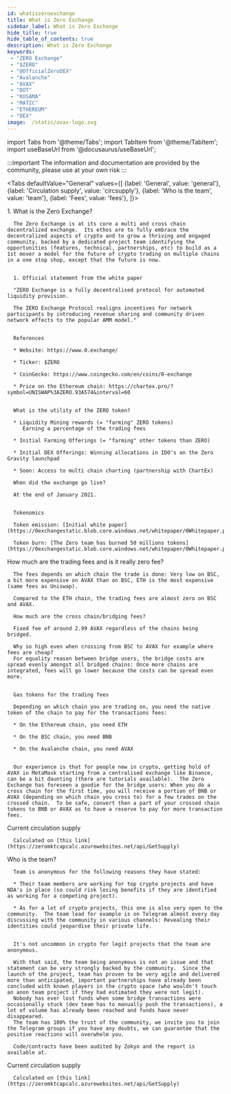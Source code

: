 ```yaml
---
id: whatiszeroexchange
title: What is Zero Exchange
sidebar_label: What is Zero Exchange
hide_title: true
hide_table_of_contents: true
description: What is Zero Exchange
keywords:
 - "ZERO Exchange"
 - "$ZERO"
 - "@OfficialZeroDEX"
 - "Avalanche"
 - "AVAX"
 - "DOT"
 - "KUSAMA"
 - "MATIC"
 - "ETHEREUM"
 - "DEX"
image:  /static/avax-logo.svg
---
```


import Tabs from '@theme/Tabs';
import TabItem from '@theme/TabItem';
import useBaseUrl from '@docusaurus/useBaseUrl';

:::important
The information and documentation are provided by the community, please use at your own risk
:::


<Tabs
  defaultValue="General"
  values={[
    {label: 'General', value: 'general'},
    {label: 'Circulation supply', value: 'circsupply'},
    {label: 'Who is the team', value: 'team'},
    {label: 'Fees', value: 'fees'},
  ]}>  

  <TabItem value="General">
      1. What is the Zero Exchange?

      The Zero Exchange is at its core a multi and cross chain decentralized exchange.  Its ethos are to fully embrace the decentralized aspects of crypto and to grow a thriving and engaged community, backed by a dedicated project team identifying the opportunities (features, technical, partnerships, etc) to build as a 1st mover a model for the future of crypto trading on multiple chains in a one stop shop, except that the future is now.


      1. Official statement from the white paper

      "ZERO Exchange is a fully decentralised protocol for automated liquidity provision.

      The ZERO Exchange Protocol realigns incentives for network participants by introducing revenue sharing and community driven network effects to the popular AMM model."


      References

      * Website: https://www.0.exchange/
	  
      * Ticker: $ZERO
	  
      * CoinGecko: https://www.coingecko.com/en/coins/0-exchange
	  
      * Price on the Ethereum chain: https://chartex.pro/?symbol=UNISWAP%3AZERO.93A574&interval=60
	 

      What is the utility of the ZERO token?

      * Liquidity Mining rewards (= "farming" ZERO tokens)
	     Earning a percentage of the trading fees
		 
      * Initial Farming Offerings (= "farming" other tokens than ZERO)
	  
      * Initial DEX Offerings: Winning allocations in IDO's on the Zero Gravity launchpad
	  
      * Soon: Access to multi chain charting (partnership with ChartEx)
	  
      When did the exchange go live?

      At the end of January 2021.


      Tokenomics

      Token emission: [Initial white paper](https://0exchangestatic.blob.core.windows.net/whitepaper/0Whitepaper.pdf)

      Token burn: [The Zero team has burned 50 millions tokens](https://0exchangestatic.blob.core.windows.net/whitepaper/0Whitepaper.pdf)

  </TabItem>


  <TabItem value="fees">
      How much are the trading fees and is it really zero fee?

      The fees depends on which chain the trade is done: Very low on BSC, a bit more expensive on AVAX than on BSC, ETH is the most expensive (same fees as Uniswap).

      Compared to the ETH chain, the trading fees are almost zero on BSC and AVAX.

      How much are the cross chain/bridging fees?

      Fixed fee of around 2.99 AVAX regardless of the chains being bridged.

      Why so high even when crossing from BSC to AVAX for example where fees are cheap?
      For equality reason between bridge users, the bridge costs are spread evenly amongst all bridged chains: Once more chains are integrated, fees will go lower because the costs can be spread even more.


      Gas tokens for the trading fees

      Depending on which chain you are trading on, you need the native token of the chain to pay for the transactions fees:

      * On the Ethereum chain, you need ETH
	  
      * On the BSC chain, you need BNB
	  
      * On the Avalanche chain, you need AVAX
	  

      Our experience is that for people new in crypto, getting hold of AVAX in MetaMask starting from a centralised exchange like Binance, can be a bit daunting (there are tutorials available).  The Zero Exchange has foreseen a goodie for the bridge users: When you do a cross chain for the first time, you will receive a portion of BNB or AVAX (depending on which chain you cross to) for a few trades on the crossed chain.  To be safe, convert then a part of your crossed chain tokens to BNB or AVAX as to have a reserve to pay for more transaction fees.


  </TabItem>  

  <TabItem value="circsupply">
      Current circulation supply

      Calculated on [this link](https://zeromktcapcalc.azurewebsites.net/api/GetSupply)
  </TabItem>  


  <TabItem value="team">
      Who is the team?
      
	  Team is anonymous for the following reasons they have stated:

      * Their team members are working for top crypto projects and have NDA's in place (so could risk losing benefits if they are identified as working for a competing project).
	  
      * As for a lot of crypto projects, this one is also very open to the community.  The team lead for example is on Telegram almost every day discussing with the community in various channels: Revealing their identities could jeopardise their private life.
	  

      It's not uncommon in crypto for legit projects that the team are anonymous.

      With that said, the team being anonymous is not an issue and that statement can be very strongly backed by the community.  Since the launch of the project, team has proven to be very agile and delivered more than anticipated, important partnerships have already been concluded with known players in the crypto space (who wouldn't touch an anon team project if they had estimated they were not legit).
	  Nobody has ever lost funds when some bridge transactions were occasionally stuck (dev team has to manually push the transactions), a lot of volume has already been reached and funds have never disappeared.
	  The team has 100% the trust of the community, we invite you to join the Telegram groups if you have any doubts, we can guarantee that the positive reactions will overwhelm you.
	  
	  Code/contracts have been audited by Zokyo and the report is available at.
  </TabItem>  

  <TabItem value="circsupply">
      Current circulation supply

      Calculated on [this link](https://zeromktcapcalc.azurewebsites.net/api/GetSupply)
  </TabItem>  

</Tabs>

